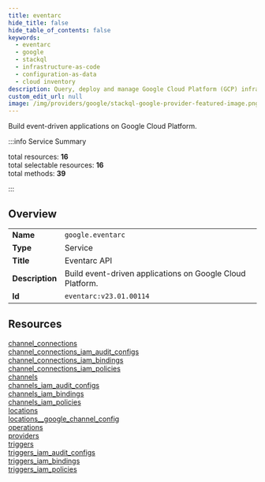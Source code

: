 ```yaml
---
title: eventarc
hide_title: false
hide_table_of_contents: false
keywords:
  - eventarc
  - google
  - stackql
  - infrastructure-as-code
  - configuration-as-data
  - cloud inventory
description: Query, deploy and manage Google Cloud Platform (GCP) infrastructure and resources using SQL
custom_edit_url: null
image: /img/providers/google/stackql-google-provider-featured-image.png
---
```

Build event-driven applications on Google Cloud Platform.  
    
:::info Service Summary

<div class="row">
<div class="providerDocColumn">
<span>total resources:&nbsp;<b>16</b></span><br />
<span>total selectable resources:&nbsp;<b>16</b></span><br />
<span>total methods:&nbsp;<b>39</b></span><br />
</div>
</div>

:::

## Overview
<table><tbody>
<tr><td><b>Name</b></td><td><code>google.eventarc</code></td></tr>
<tr><td><b>Type</b></td><td>Service</td></tr>
<tr><td><b>Title</b></td><td>Eventarc API</td></tr>
<tr><td><b>Description</b></td><td>Build event-driven applications on Google Cloud Platform.</td></tr>
<tr><td><b>Id</b></td><td><code>eventarc:v23.01.00114</code></td></tr>
</tbody></table>

## Resources
<div class="row">
<div class="providerDocColumn">
<a href="/providers/google/eventarc/channel_connections/">channel_connections</a><br />
<a href="/providers/google/eventarc/channel_connections_iam_audit_configs/">channel_connections_iam_audit_configs</a><br />
<a href="/providers/google/eventarc/channel_connections_iam_bindings/">channel_connections_iam_bindings</a><br />
<a href="/providers/google/eventarc/channel_connections_iam_policies/">channel_connections_iam_policies</a><br />
<a href="/providers/google/eventarc/channels/">channels</a><br />
<a href="/providers/google/eventarc/channels_iam_audit_configs/">channels_iam_audit_configs</a><br />
<a href="/providers/google/eventarc/channels_iam_bindings/">channels_iam_bindings</a><br />
<a href="/providers/google/eventarc/channels_iam_policies/">channels_iam_policies</a><br />
</div>
<div class="providerDocColumn">
<a href="/providers/google/eventarc/locations/">locations</a><br />
<a href="/providers/google/eventarc/locations__google_channel_config/">locations__google_channel_config</a><br />
<a href="/providers/google/eventarc/operations/">operations</a><br />
<a href="/providers/google/eventarc/providers/">providers</a><br />
<a href="/providers/google/eventarc/triggers/">triggers</a><br />
<a href="/providers/google/eventarc/triggers_iam_audit_configs/">triggers_iam_audit_configs</a><br />
<a href="/providers/google/eventarc/triggers_iam_bindings/">triggers_iam_bindings</a><br />
<a href="/providers/google/eventarc/triggers_iam_policies/">triggers_iam_policies</a><br />
</div>
</div>
